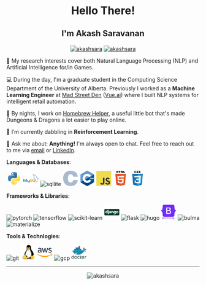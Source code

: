 <h1 align="center">Hello There!</h1>
<h2 align="center">I'm Akash Saravanan</h2>

<p align="center">
<a href="https://twitter.com/akashsara" target="blank"><img align="center" src="https://cdn.jsdelivr.net/npm/simple-icons@3.0.1/icons/twitter.svg" alt="akashsara" height="30" width="30" /></a>
<a href="https://linkedin.com/in/akashsara" target="blank"><img align="center" src="https://cdn.jsdelivr.net/npm/simple-icons@3.0.1/icons/linkedin.svg" alt="akashsara" height="30" width="30" /></a>
</p>

📝 My research interests cover both Natural Language Processing (NLP) and Artificial Intelligence for/in Games. 

💻 During the day, I'm a graduate student in the Computing Science Department of the University of Alberta. Previously I worked as a **Machine Learning Engineer** at <a href="https://www.madstreetden.com/">Mad Street Den</a> (<a href="https://vue.ai/">Vue.ai</a>) where I built NLP systems for intelligent retail automation. 

🔭 By nights, I work on [Homebrew Helper](https://github.com/akashsara/homebrew_helper), a useful little bot that's made Dungeons & Dragons a lot easier to play online.

🌱 I’m currently dabbling in **Reinforcement Learning**.

💬 Ask me about: **Anything!** I'm always open to chat. Feel free to reach out to me via [email](mailto:akashsara@outlook.com) or [LinkedIn](https://www.linkedin.com/in/akashsara/).

**Languages & Databases**:
<p align="left">
  <img src="https://raw.githubusercontent.com/devicons/devicon/master/icons/python/python-original.svg" alt="python" width="40" height="40"/> 
  <img src="https://raw.githubusercontent.com/devicons/devicon/master/icons/mysql/mysql-original-wordmark.svg" alt="mysql" width="40" height="40"/> 
  <img src="https://www.vectorlogo.zone/logos/sqlite/sqlite-icon.svg" alt="sqllite" width="40" height="40"/> 
  <img src="https://raw.githubusercontent.com/devicons/devicon/master/icons/c/c-original.svg" alt="c" width="40" height="40"/> 
  <img src="https://raw.githubusercontent.com/devicons/devicon/master/icons/cplusplus/cplusplus-original.svg" alt="cplusplus" width="40" height="40"/> 
  <img src="https://raw.githubusercontent.com/devicons/devicon/master/icons/javascript/javascript-original.svg" alt="javascript" width="40" height="40"/> 
  <img src="https://raw.githubusercontent.com/devicons/devicon/master/icons/html5/html5-original-wordmark.svg" alt="html5" width="40" height="40"/> 
  <img src="https://raw.githubusercontent.com/devicons/devicon/master/icons/css3/css3-original-wordmark.svg" alt="css3" width="40" height="40"/>
</p>


**Frameworks & Libraries**:
<p align="left">
  <img src="https://www.vectorlogo.zone/logos/pytorch/pytorch-icon.svg" alt="pytorch" width="40" height="40"/> 
  <img src="https://www.vectorlogo.zone/logos/tensorflow/tensorflow-icon.svg" alt="tensorflow" width="40" height="40"/>
  <img src="https://upload.wikimedia.org/wikipedia/commons/0/05/Scikit_learn_logo_small.svg" alt="scikit-learn" width="40" height="40"/>
  <img src="https://raw.githubusercontent.com/devicons/devicon/master/icons/django/django-original.svg" alt="django" width="40" height="40"/> 
  <img src="https://www.vectorlogo.zone/logos/pocoo_flask/pocoo_flask-icon.svg" alt="flask" width="40" height="40"/> 
  <img src="https://api.iconify.design/logos-hugo.svg" alt="hugo" width="40" height="40"/> 
  <img src="https://raw.githubusercontent.com/devicons/devicon/master/icons/bootstrap/bootstrap-plain-wordmark.svg" alt="bootstrap" width="40" height="40"/>
  <img src="https://raw.githubusercontent.com/gilbarbara/logos/804dc257b59e144eaca5bc6ffd16949752c6f789/logos/bulma.svg" alt="bulma" width="40" height="40"/>
  <img src="https://raw.githubusercontent.com/prplx/svg-logos/5585531d45d294869c4eaab4d7cf2e9c167710a9/svg/materialize.svg" alt="materialize" width="40" height="40"/> 
</p>

**Tools & Technlogies**:
<p align="left">
  <img src="https://www.vectorlogo.zone/logos/git-scm/git-scm-icon.svg" alt="git" width="40" height="40"/> 
  <img src="https://raw.githubusercontent.com/devicons/devicon/master/icons/linux/linux-original.svg" alt="linux" width="40" height="40"/> 
  <img src="https://raw.githubusercontent.com/devicons/devicon/master/icons/amazonwebservices/amazonwebservices-original-wordmark.svg" alt="aws" width="40" height="40"/> 
  <img src="https://www.vectorlogo.zone/logos/google_cloud/google_cloud-icon.svg" alt="gcp" width="40" height="40"/> 
  <img src="https://raw.githubusercontent.com/devicons/devicon/master/icons/docker/docker-original-wordmark.svg" alt="docker" width="40" height="40"/> 
</p>

---

<p align="center"> <img src="https://komarev.com/ghpvc/?username=akashsara" alt="akashsara" /> </p>
